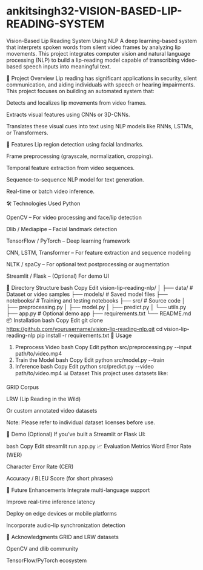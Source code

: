 # ankitsingh32-VISION-BASED-LIP-READING-SYSTEM
Vision-Based Lip Reading System Using NLP
A deep learning-based system that interprets spoken words from silent video frames by analyzing lip movements. This project integrates computer vision and natural language processing (NLP) to build a lip-reading model capable of transcribing video-based speech inputs into meaningful text.

🧠 Project Overview
Lip reading has significant applications in security, silent communication, and aiding individuals with speech or hearing impairments. This project focuses on building an automated system that:

Detects and localizes lip movements from video frames.

Extracts visual features using CNNs or 3D-CNNs.

Translates these visual cues into text using NLP models like RNNs, LSTMs, or Transformers.

🔧 Features
Lip region detection using facial landmarks.

Frame preprocessing (grayscale, normalization, cropping).

Temporal feature extraction from video sequences.

Sequence-to-sequence NLP model for text generation.

Real-time or batch video inference.

🛠️ Technologies Used
Python

OpenCV – For video processing and face/lip detection

Dlib / Mediapipe – Facial landmark detection

TensorFlow / PyTorch – Deep learning framework

CNN, LSTM, Transformer – For feature extraction and sequence modeling

NLTK / spaCy – For optional text postprocessing or augmentation

Streamlit / Flask – (Optional) For demo UI

📁 Directory Structure
bash
Copy
Edit
vision-lip-reading-nlp/
│
├── data/                   # Dataset or video samples
├── models/                 # Saved model files
├── notebooks/              # Training and testing notebooks
├── src/                    # Source code
│   ├── preprocessing.py
│   ├── model.py
│   ├── predict.py
│   └── utils.py
├── app.py                  # Optional demo app
├── requirements.txt
└── README.md
📦 Installation
bash
Copy
Edit
git clone https://github.com/yourusername/vision-lip-reading-nlp.git
cd vision-lip-reading-nlp
pip install -r requirements.txt
🧪 Usage
1. Preprocess Video
bash
Copy
Edit
python src/preprocessing.py --input path/to/video.mp4
2. Train the Model
bash
Copy
Edit
python src/model.py --train
3. Inference
bash
Copy
Edit
python src/predict.py --video path/to/video.mp4
📊 Dataset
This project uses datasets like:

GRID Corpus

LRW (Lip Reading in the Wild)

Or custom annotated video datasets

Note: Please refer to individual dataset licenses before use.

🚀 Demo (Optional)
If you’ve built a Streamlit or Flask UI:

bash
Copy
Edit
streamlit run app.py
📈 Evaluation Metrics
Word Error Rate (WER)

Character Error Rate (CER)

Accuracy / BLEU Score (for short phrases)

🧩 Future Enhancements
Integrate multi-language support

Improve real-time inference latency

Deploy on edge devices or mobile platforms

Incorporate audio-lip synchronization detection

🙌 Acknowledgments
GRID and LRW datasets

OpenCV and dlib community

TensorFlow/PyTorch ecosystem

